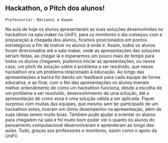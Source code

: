 ## Hackathon, o Pitch dos alunos!

`Professor(a): Marianni e Kawan`

Na aula de hoje os alunos apresentaram as suas soluções desenvolvidas no hackathon na sala maker na UniFil, para os monitores o dia começou com a preparação à chegada dos alunos, ficamos posicionados em pontos estratégicos a fim de instruir os alunos à onde ir.
Assim, todos os alunos foram direcionados até a sala maker, onde as apresentações das soluções seriam feitas, ao chegar lá e esperarmos um pouco mais de tempo para todos os alunos chegarem, pudemos iniciar as apresentações, ou nesse caso, um pitch da solução sobre o problema a ser resolvido, que nesse hackathon era um problema relacionado à educação.
Ao longo das apresentações a banca foi dando um feedback para cada equipe de forma educativa, e ao final, com o fim das apresentações os alunos tiveram melhor entendimento de como um hackathon funciona, desde a escolha de um problema a ser resolvido, desenvolvimento de uma solução, até a apresentação de como essa é uma solução válida a ser aplicada.
Fiquei surpreso com muitas das equipes, que mesmo sem ter participado de um hackathon antes, tiveram um ótimo desempenho na apresentação, além de suas ideias serem muito boas.
Também pude ajudar a orientar os alunos para chegarem na sala e foi muito bom poder ver o quanto os alunos do pensamento computacional desenvolveram e aprenderam ao longo das aulas.
Tudo, graças aos professores e monitores, assim como o apoio da UniFil.
